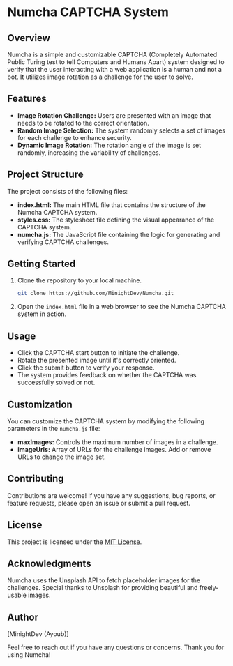 # Numcha CAPTCHA System

## Overview

Numcha is a simple and customizable CAPTCHA (Completely Automated Public Turing test to tell Computers and Humans Apart) system designed to verify that the user interacting with a web application is a human and not a bot. It utilizes image rotation as a challenge for the user to solve.

## Features

- **Image Rotation Challenge:** Users are presented with an image that needs to be rotated to the correct orientation.
- **Random Image Selection:** The system randomly selects a set of images for each challenge to enhance security.
- **Dynamic Image Rotation:** The rotation angle of the image is set randomly, increasing the variability of challenges.

## Project Structure

The project consists of the following files:

- **index.html:** The main HTML file that contains the structure of the Numcha CAPTCHA system.
- **styles.css:** The stylesheet file defining the visual appearance of the CAPTCHA system.
- **numcha.js:** The JavaScript file containing the logic for generating and verifying CAPTCHA challenges.

## Getting Started

1. Clone the repository to your local machine.
   ```bash
   git clone https://github.com/MinightDev/Numcha.git
   ```

2. Open the `index.html` file in a web browser to see the Numcha CAPTCHA system in action.

## Usage

- Click the CAPTCHA start button to initiate the challenge.
- Rotate the presented image until it's correctly oriented.
- Click the submit button to verify your response.
- The system provides feedback on whether the CAPTCHA was successfully solved or not.

## Customization

You can customize the CAPTCHA system by modifying the following parameters in the `numcha.js` file:

- **maxImages:** Controls the maximum number of images in a challenge.
- **imageUrls:** Array of URLs for the challenge images. Add or remove URLs to change the image set.

## Contributing

Contributions are welcome! If you have any suggestions, bug reports, or feature requests, please open an issue or submit a pull request.

## License

This project is licensed under the [MIT License](LICENSE).

## Acknowledgments

Numcha uses the Unsplash API to fetch placeholder images for the challenges. Special thanks to Unsplash for providing beautiful and freely-usable images.

## Author

[MinightDev (Ayoub)]

Feel free to reach out if you have any questions or concerns. Thank you for using Numcha!
